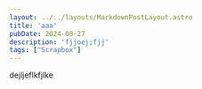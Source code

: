 ```yaml
---
layout: ../../layouts/MarkdownPostLayout.astro
title: 'aaa'
pubDate: 2024-08-27
description: 'fjjoej;fjj'
tags: ["Scrapbox"]
---
```


dejljeflkfjlke